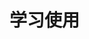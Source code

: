 <!--
 * @Descripttion:
 * @Author: 温祖彪
 * @Date: 2020-02-22 16:17:54
 * @LastEditTime: 2020-02-22 16:18:00
 -->

# 学习使用
